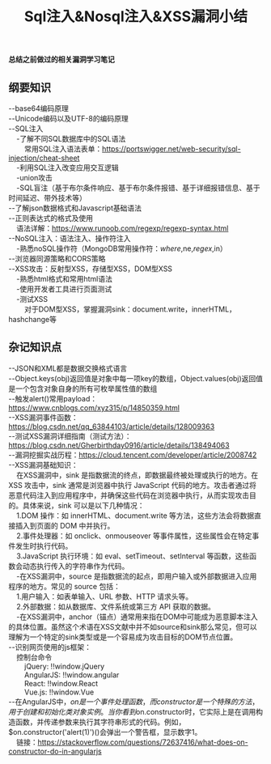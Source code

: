 ﻿---
layout: article
title: Sql注入&Nosql注入&XSS漏洞小结
category: 网络安全
tag: web
---
**总结之前做过的相关漏洞学习笔记**

## 纲要知识
--base64编码原理  
--Unicode编码以及UTF-8的编码原理  
--SQL注入  
&nbsp;&nbsp;&nbsp;&nbsp;-了解不同SQL数据库中的SQL语法  
&nbsp;&nbsp;&nbsp;&nbsp;&nbsp;&nbsp;&nbsp;&nbsp;常用SQL注入语法表单：https://portswigger.net/web-security/sql-injection/cheat-sheet  
&nbsp;&nbsp;&nbsp;&nbsp;-利用SQL注入改变应用交互逻辑  
&nbsp;&nbsp;&nbsp;&nbsp;-union攻击  
&nbsp;&nbsp;&nbsp;&nbsp;-SQL盲注（基于布尔条件响应、基于布尔条件报错、基于详细报错信息、基于时间延迟、带外技术等）  
--了解json数据格式和Javascript基础语法  
--正则表达式的格式及使用  
&nbsp;&nbsp;&nbsp;&nbsp;语法详解：https://www.runoob.com/regexp/regexp-syntax.html  
--NoSQL注入：语法注入、操作符注入  
&nbsp;&nbsp;&nbsp;&nbsp;-熟悉noSQL操作符（MongoDB常用操作符：$where,$ne,$regex,$in）  
--浏览器同源策略和CORS策略  
--XSS攻击：反射型XSS，存储型XSS，DOM型XSS  
&nbsp;&nbsp;&nbsp;&nbsp;-熟悉html格式和常用html语法  
&nbsp;&nbsp;&nbsp;&nbsp;-使用开发者工具进行页面测试  
&nbsp;&nbsp;&nbsp;&nbsp;-测试XSS  
&nbsp;&nbsp;&nbsp;&nbsp;&nbsp;&nbsp;&nbsp;&nbsp;对于DOM型XSS，掌握漏洞sink：document.write，innerHTML，hashchange等  

## 杂记知识点
--JSON和XML都是数据交换格式语言  
--Object.keys(obj)返回值是对象中每一项key的数组，Object.values(obj)返回值是一个包含对象自身的所有可枚举属性值的数组  
--触发alert()常用payload：https://www.cnblogs.com/xyz315/p/14850359.html  
--XSS漏洞事件函数：https://blog.csdn.net/qq_63844103/article/details/128009363  
--测试XSS漏洞详细指南（测试方法）：https://blog.csdn.net/Gherbirthday0916/article/details/138494063  
--漏洞挖掘实战历程：https://cloud.tencent.com/developer/article/2008742  
--XSS漏洞基础知识：  
&nbsp;&nbsp;&nbsp;&nbsp;在XSS漏洞中，sink 是指数据流的终点，即数据最终被处理或执行的地方。在 XSS 攻击中，sink 通常是浏览器中执行 JavaScript 代码的地方。攻击者通过将恶意代码注入到应用程序中，并确保这些代码在浏览器中执行，从而实现攻击目的。具体来说，sink 可以是以下几种情况：  
&nbsp;&nbsp;&nbsp;&nbsp;1.DOM 操作：如 innerHTML、document.write 等方法，这些方法会将数据直接插入到页面的 DOM 中并执行。  
&nbsp;&nbsp;&nbsp;&nbsp;2.事件处理器：如 onclick、onmouseover 等事件属性，这些属性会在特定事件发生时执行代码。  
&nbsp;&nbsp;&nbsp;&nbsp;3.JavaScript 执行环境：如 eval、setTimeout、setInterval 等函数，这些函数会动态执行传入的字符串作为代码。  
&nbsp;&nbsp;&nbsp;&nbsp;-在XSS漏洞中，source 是指数据流的起点，即用户输入或外部数据进入应用程序的地方。常见的 source 包括：  
&nbsp;&nbsp;&nbsp;&nbsp;1.用户输入：如表单输入、URL 参数、HTTP 请求头等。  
&nbsp;&nbsp;&nbsp;&nbsp;2.外部数据：如从数据库、文件系统或第三方 API 获取的数据。  
&nbsp;&nbsp;&nbsp;&nbsp;-在XSS漏洞中，anchor（锚点）通常用来指在DOM中可能成为恶意脚本注入的具体位置。虽然这个术语在XSS文献中并不如source和sink那么常见，但可以理解为一个特定的sink类型或是一个容易成为攻击目标的DOM节点位置。  
--识别网页使用的js框架：  
&nbsp;&nbsp;&nbsp;&nbsp;控制台命令  
&nbsp;&nbsp;&nbsp;&nbsp;&nbsp;&nbsp;&nbsp;&nbsp;jQuery: !!window.jQuery  
&nbsp;&nbsp;&nbsp;&nbsp;&nbsp;&nbsp;&nbsp;&nbsp;AngularJS: !!window.angular  
&nbsp;&nbsp;&nbsp;&nbsp;&nbsp;&nbsp;&nbsp;&nbsp;React: !!window.React  
&nbsp;&nbsp;&nbsp;&nbsp;&nbsp;&nbsp;&nbsp;&nbsp;Vue.js: !!window.Vue  
--在AngularJS中，$on是一个事件处理函数，而constructor是一个特殊的方法，用于创建和初始化类对象实例。当你看到$on.constructor时，它实际上是在调用构造函数，并传递参数来执行其字符串形式的代码。例如，$on.constructor('alert(1)')()会弹出一个警告框，显示数字1。  
&nbsp;&nbsp;&nbsp;&nbsp;链接：https://stackoverflow.com/questions/72637416/what-does-on-constructor-do-in-angularjs
